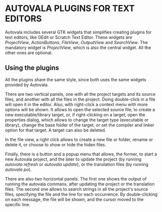 # AUTOVALA PLUGINS FOR TEXT EDITORS

Autovala includes several GTK widgets that simplifies creating plugins for text editors, like GEdit or Scratch Text Editor. These widgets are *ProjectView*, *ActionButtons*, *FileView*, *OutputView* and *SearchView*. The mandatory widget is *ProjectView*, which is also the central widget. All the other ones are optional.

## Using the plugins

All the plugins share the same style, since both uses the same widgets provided by Autovala.

There are two vertical panels, one with all the project targets and its source files, and another with all the files in the project. Doing double-click in a file will open it in the editor. Also, with right-click a context menu with more options will be shown. It allows to open the selected source file, to create a new executable/library target, or, if right-clicking on a target, open the properties dialog, which allows to change the target type (executable or library), change the base folder of the target, or set the compiler and linker option for that target. A target can also be deleted.

In the file view, a right click allows to create a new file or folder, rename or delete it, or choose to show or hide the hiden files.

Finally, there is a button and a popup menu that allows, the former, to start a new Autovala project, and the later to update the project (by running *autovala refresh* or *autovala update*), or the translation files (by running *autovala po*).

There are also two horizontal panels. The first one shows the output of running the autovala commans, after updating the project or the translation files. The second one allows to search strings in all the project's source files, specifying the file and the line for each occurrence. By double-clicking on each message, the file will be shown, and the cursor moved to the specific line.
